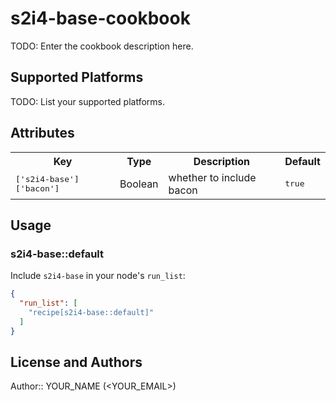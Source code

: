 # s2i4-base-cookbook

TODO: Enter the cookbook description here.

## Supported Platforms

TODO: List your supported platforms.

## Attributes

<table>
  <tr>
    <th>Key</th>
    <th>Type</th>
    <th>Description</th>
    <th>Default</th>
  </tr>
  <tr>
    <td><tt>['s2i4-base']['bacon']</tt></td>
    <td>Boolean</td>
    <td>whether to include bacon</td>
    <td><tt>true</tt></td>
  </tr>
</table>

## Usage

### s2i4-base::default

Include `s2i4-base` in your node's `run_list`:

```json
{
  "run_list": [
    "recipe[s2i4-base::default]"
  ]
}
```

## License and Authors

Author:: YOUR_NAME (<YOUR_EMAIL>)
